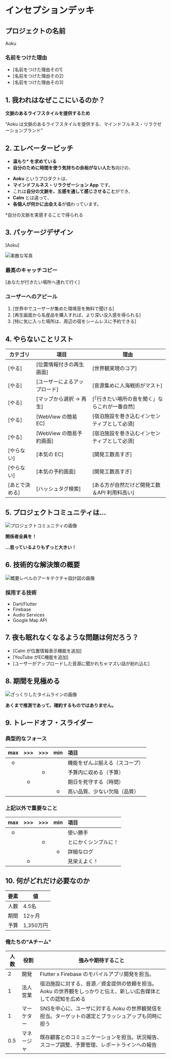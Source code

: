 # インセプションデッキ

## プロジェクトの名前

Aoku

### 名前をつけた理由

- [名前をつけた理由その1]
- [名前をつけた理由その2]
- [名前をつけた理由その3]

<div style="page-break-before:always">
</div>

## 1\. 我われはなぜここにいるのか？

<!--見惚れるライフスタイル-->

<!--↑-->

<!--情緒的なリラクゼーション？-->

<!--機械的なリラクゼーション ↔︎ 情緒的なリラクゼーション-->

<!--間にあるのは文脈／ストーリー-->

**文脈のあるライフスタイルを提供するため**

"Aoku は文脈のあるライフスタイルを提供する、マインドフルネス・リラクゼーションブランド"

<div style="page-break-before:always">
</div>

## 2\. エレベーターピッチ

<!--環境音に感情はないけど、それを聞くときに感情が生まれる-->
<!--温もり？-->
<!--誰も自分のことを見ていない感覚-->
<!--自分と関係のあるヒト・モノ・こと・時が温もりを感じさせてくれる-->
<!--温もりは自分と関係のあるヒト・モノ・こと・時とのつながりを実感することで得られる-->
<!--自分の影響力を-->

- **温もり\* を求めている**
- **自分のために時間を使う気持ちの余裕がない人たち**向けの、
<!-- 単に時間がないんじゃなくて、気持ちの余裕がない -->
<!-- リラクゼーションに価値を感じてくれる＆周りをケアする余裕がある人たち。 -->
<!-- 孤独感とはまた違う。自分に満足していない人たち -->
<!-- 周囲に自己肯定感を求めるのではなく、自分の中に求めている（何を？） -->
<!-- 内省することの大切さを理解している人たち？ -->
<!-- 新しい、柔軟性の高いライフスタイルを実現できる層 -->
<!-- 人生に追われてる感のない人たちに使ってほしい -->
<!-- 自分のために時間とお金を使う暮らしをしたい人たち -->
<!-- 「丁寧な暮らし」＝自分のために時間とお金を使う暮らし -->
- **Aoku** というプロダクトは、
- **マインドフルネス・リラクゼーション App** です。
- これは**自分の文脈を、五感を通して感じさせること**ができ、
- **Calm** とは違って、
- **各個人が何かに出会える**が備わっています。
<!-- 文脈的な何か／誰にでも伝わる表現に -->

\*自分の文脈を実感することで得られる

<div style="page-break-before:always">
</div>

## 3\. パッケージデザイン

[Aoku]

![素敵な写真]()

### 最高のキャッチコピー

[あなたが行きたい場所へ連れて行く]

### ユーザーへのアピール

1. [世界中でユーザーが集めた環境音を無料で聞ける]
2. [再生画面から名産品を購入すれば、より深い没入感を得られる]
3. [特に気に入った場所は、周辺の宿をシームレスに予約できる]

<div style="page-break-before:always">
</div>

## 4\. やらないことリスト

カテゴリ   | 項目   | 理由
------ | -------- | --------------
[やる] | [位置情報付きの再生画面] | [世界観実現のコア]
[やる] | [ユーザーによるアップロード] | [音源集めに人海戦術がマスト]
[やる] | [マップから選択 → 再生] | [「行きたい場所の音を聞く」ならこれが一番自然]
[やる] | [WebView の簡易 EC] | [宿泊施設を巻き込むインセンティブとして必須]
[やる] | [WebView の簡易予約画面] | [宿泊施設を巻き込むインセンティブとして必須]
[やらない] | [本気の EC] | [開発工数高すぎ]
[やらない] | [本気の予約画面] | [開発工数高すぎ]
[あとで決める] | [ハッシュタグ検索] | [ある方が自然だけど開発工数＆API 利用料高い]

<div style="page-break-before:always">
</div>

## 5\. プロジェクトコミュニティは...

![プロジェクトコミュニティの画像]()

**関係者全員を！**

**...思っているよりもずっと大きい！**

<div style="page-break-before:always">
</div>

## 6\. 技術的な解決策の概要

![概要レベルのアーキテクチャ設計図の画像]()

### 採用する技術

- Dart/Flutter
- Firebase
- Audio Services
- Google Map API

<div style="page-break-before:always">
</div>

## 7\. 夜も眠れなくなるような問題は何だろう？

- [Calm が位置情報表示機能を追加]
- [YouTube がEC機能を追加]
- [ユーザーがアップロードした音源に聞かれちゃマズい話が紛れ込む]

<div style="page-break-before:always">
</div>

## 8\. 期間を見極める

![ざっくりしたタイムラインの画像]()

**あくまで推測であって、確約するものではありません。**

<div style="page-break-before:always">
</div>

## 9\. トレードオフ・スライダー

### 典型的なフォース

|  max  |  >>>  |  >>>  |  min  | 項目                       |
| :---: | :---: | :---: | :---: | :------------------------ |
|   o   |       |       |       |  機能をぜんぶ揃える（スコープ）|
|       |       |   o   |       |  予算内に収める（予算）       |
|       |   o   |       |       |  期日を死守する（時間）       |
|       |       |       |   o   |  高い品質、少ない欠陥（品質）  |

### 上記以外で重要なこと

|  max  |  >>>  |  >>>  |  min  | 項目                       |
| :---: | :---: | :---: | :---: | :------------------------ |
|   o   |       |       |       | 使い勝手                   |
|       |       |   o   |       | とにかくシンプルに！         |
|       |       |       |   o   | 詳細なログ                 |
|       |   o   |       |       | 見栄えよく！                |

<div style="page-break-before:always">
</div>

## 10\. 何がどれだけ必要なのか

要素 | 値
--- | -----
人数 | 4.5名
期間 | 12ヶ月
予算 | 1,350万円

### 俺たちの"Aチーム"

人数  | 役割     | 強みや期待すること
---- | ------- | ---------------------------------------------------------
2    | 開発    | Flutter x Firebase のモバイルアプリ開発を担当。
1    | 法人営業 | 宿泊施設に対する、音源／資金提供の依頼を担当。Aoku の世界観をしっかりと伝え、新しい広告媒体としての認知を広める
1    | マーケター | SNSを中心に、ユーザに対する Aoku の世界観発信を担当。ターゲットの選定とブラッシュアップも同時に担う
0.5  | マネージャ | 既存顧客とのコミュニケーションを担当。状況報告、スコープ調整、予算管理、レポートラインへの報告
